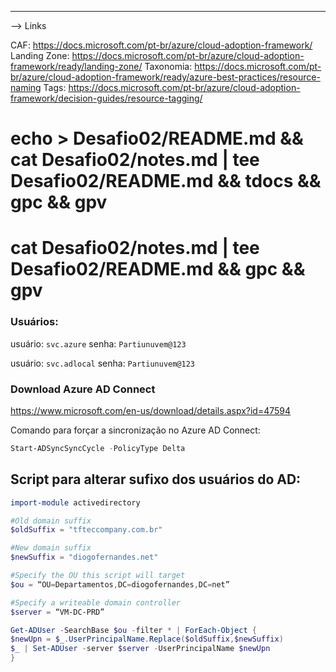 


---------------------------------------------------------------------------------------------------------------------------


--> Links

CAF: https://docs.microsoft.com/pt-br/azure/cloud-adoption-framework/
Landing Zone: https://docs.microsoft.com/pt-br/azure/cloud-adoption-framework/ready/landing-zone/
Taxonomia: https://docs.microsoft.com/pt-br/azure/cloud-adoption-framework/ready/azure-best-practices/resource-naming
Tags: https://docs.microsoft.com/pt-br/azure/cloud-adoption-framework/decision-guides/resource-tagging/

# echo > Desafio02/README.md && cat Desafio02/notes.md | tee Desafio02/README.md && tdocs && gpc && gpv
# cat Desafio02/notes.md | tee Desafio02/README.md && gpc && gpv

### Usuários:

usuário: `svc.azure` 
senha: `Partiunuvem@123`

usuário: `svc.adlocal`
senha: `Partiunuvem@123`

 

### Download Azure AD Connect
https://www.microsoft.com/en-us/download/details.aspx?id=47594
 
Comando para forçar a sincronização no Azure AD Connect:
```powershell
Start-ADSyncSyncCycle -PolicyType Delta
```



## Script para alterar sufixo dos usuários do AD:

```powershell
import-module activedirectory

#Old domain suffix
$oldSuffix = "tfteccompany.com.br"

#New domain suffix
$newSuffix = "diogofernandes.net"

#Specify the OU this script will target
$ou = “OU=Departamentos,DC=diogofernandes,DC=net”

#Specify a writeable domain controller
$server = “VM-DC-PRD”

Get-ADUser -SearchBase $ou -filter * | ForEach-Object {
$newUpn = $_.UserPrincipalName.Replace($oldSuffix,$newSuffix)
$_ | Set-ADUser -server $server -UserPrincipalName $newUpn
}
```